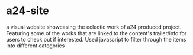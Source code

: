 # a24-site
a visual website showcasing the eclectic work of a24 produced project.
Featuring some of the works that are linked to the content's trailer/info for users to check out if interested.
Used javascript to filter through the items into different categories


